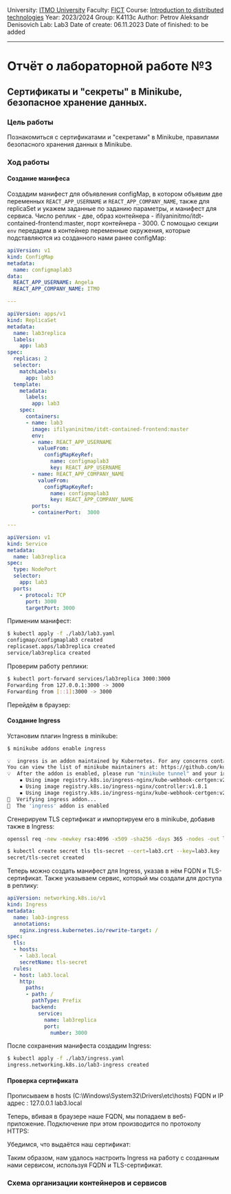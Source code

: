 University: [ITMO University](https://itmo.ru/ru/) 
Faculty: [FICT](https://fict.itmo.ru) 
Course: [Introduction to distributed technologies](https://github.com/itmo-ict-faculty/introduction-to-distributed-technologies) 
Year: 2023/2024 
Group: K4113c 
Author: Petrov Aleksandr Denisovich 
Lab: Lab3
Date of create: 06.11.2023 
Date of finished: to be added
___
# Отчёт о лабораторной работе №3

## Сертификаты и "секреты" в Minikube, безопасное хранение данных.

### Цель работы

Познакомиться с сертификатами и "секретами" в Minikube, правилами безопасного хранения данных в Minikube.
### Ход работы

#### Создание манифеса
Создадим манифест для объявления configMap, в котором объявим две переменных `REACT_APP_USERNAME` и `REACT_APP_COMPANY_NAME`, также для replicaSet и укажем заданные по заданию параметры, и манифест для сервиса. Число реплик - две, образ контейнера - ifilyaninitmo/itdt-contained-frontend:master, порт контейнера - 3000. С помощью секции `env` передадим в контейнер переменные окружения, которые подставляются из созданного нами ранее configMap:
```yml
apiVersion: v1
kind: ConfigMap
metadata:
  name: configmaplab3
data:
  REACT_APP_USERNAME: Angela
  REACT_APP_COMPANY_NAME: ITMO

---

apiVersion: apps/v1
kind: ReplicaSet
metadata:
  name: lab3replica
  labels:
    app: lab3
spec:
  replicas: 2
  selector: 
    matchLabels:
      app: lab3
  template:
    metadata:
      labels:
        app: lab3
    spec:
      containers:
      - name: lab3
        image: ifilyaninitmo/itdt-contained-frontend:master
        env:
        - name: REACT_APP_USERNAME
          valueFrom:
            configMapKeyRef:
              name: configmaplab3
              key: REACT_APP_USERNAME
        - name: REACT_APP_COMPANY_NAME
          valueFrom:
            configMapKeyRef:
              name: configmaplab3
              key: REACT_APP_COMPANY_NAME
        ports:
        - containerPort:  3000

---

apiVersion: v1
kind: Service
metadata:
  name: lab3replica
spec:
  type: NodePort
  selector:
    app: lab3
  ports:
    - protocol: TCP
      port: 3000
      targetPort: 3000
```
Применим манифест:
```bash
$ kubectl apply -f ./lab3/lab3.yaml
configmap/configmaplab3 created
replicaset.apps/lab3replica created
service/lab3replica created
```

Проверим работу реплики:
```bash
$ kubectl port-forward services/lab3replica 3000:3000
Forwarding from 127.0.0.1:3000 -> 3000
Forwarding from [::1]:3000 -> 3000
```
Перейдём в браузер:

#### Создание Ingress
Установим плагин Ingress в minikube:
```bash
$ minikube addons enable ingress

💡  ingress is an addon maintained by Kubernetes. For any concerns contact minikube on GitHub.
You can view the list of minikube maintainers at: https://github.com/kubernetes/minikube/blob/master/OWNERS
💡  After the addon is enabled, please run "minikube tunnel" and your ingress resources would be available at "127.0.0.1"
    ▪ Using image registry.k8s.io/ingress-nginx/kube-webhook-certgen:v20230407
    ▪ Using image registry.k8s.io/ingress-nginx/controller:v1.8.1
    ▪ Using image registry.k8s.io/ingress-nginx/kube-webhook-certgen:v20230407
🔎  Verifying ingress addon...
🌟  The 'ingress' addon is enabled
```
Сгенерируем TLS сертификат и импортируем его в minikube, добавив также в Ingress:
```bash
openssl req -new -newkey rsa:4096 -x509 -sha256 -days 365 -nodes -out lab3.crt -keyout lab3.key

$ kubectl create secret tls tls-secret --cert=lab3.crt --key=lab3.key
secret/tls-secret created
```
Теперь можно создать манифест для Ingress, указав в нём FQDN и TLS-сертификат. Также указываем сервис, который мы создали для доступа в реплику:
```yml
apiVersion: networking.k8s.io/v1
kind: Ingress
metadata:
  name: lab3-ingress
  annotations:
    nginx.ingress.kubernetes.io/rewrite-target: /
spec:
  tls:
  - hosts:
    - lab3.local
    secretName: tls-secret
  rules:
  - host: lab3.local
    http:
      paths:
      - path: /
        pathType: Prefix
        backend:
          service:
            name: lab3replica
            port:
              number: 3000
```
После сохранения манифеста создадим Ingress:
```bash
$ kubectl apply -f ./lab3/ingress.yaml
ingress.networking.k8s.io/lab3-ingress created
```
#### Проверка сертификата

Прописываем в hosts (C:\Windows\System32\Drivers\etc\hosts) FQDN и IP адрес : 127.0.0.1 lab3.local

Теперь, вбивая в браузере наше FQDN, мы попадаем в веб-приложение. Подключение при этом производится по протоколу HTTPS:


Убедимся, что выдаётся наш сертификат:



Таким образом, нам удалось настроить Ingress на работу с созданным нами сервисом, используя FQDN и TLS-сертификат. 

### Схема организации контейнеров и сервисов


